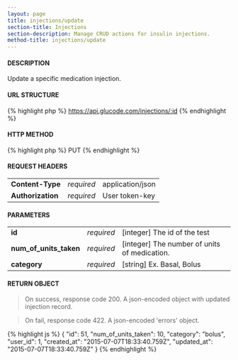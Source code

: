 ```yaml
---
layout: page
title: injections/update
section-title: Injections
section-description: Manage CRUD actions for insulin injections.
method-title: injections/update
---
```


#### DESCRIPTION
<p class="message">Update a specific medication injection.</p>

#### URL STRUCTURE
{% highlight php %}
https://api.glucode.com/injections/:id
{% endhighlight %}

#### HTTP METHOD
{% highlight php %}
PUT
{% endhighlight %}

#### REQUEST HEADERS
<table>
  <tbody>
    <tr>
      <td><strong>Content-Type</strong></td>
      <td><em>required</em></td>
      <td>application/json</td>
    </tr>
    <tr>
      <td><strong>Authorization</strong></td>
      <td><em>required</em></td>
      <td>User token-key</td>
    </tr>
  </tbody>
</table>

#### PARAMETERS
<table>
  <tbody>
    <tr>
      <td><strong>id</strong></td>
      <td><em>required</em></td>
      <td>[integer] The id of the test</td>
    </tr>
    <tr>
      <td><strong>num_of_units_taken</strong></td>
      <td><em>required</em></td>
      <td>[integer] The number of units of medication.</td>
    </tr>
    <tr>
      <td><strong>category</strong></td>
      <td><em>required</em></td>
      <td>[string] Ex. Basal, Bolus</td>
    </tr>
  </tbody>
</table>

#### RETURN OBJECT
>On success, response code 200. A json-encoded object with updated injection record.

>On fail, response code 422. A json-encoded 'errors' object.

{% highlight js %}
{
    "id": 51,
    "num_of_units_taken": 10,
    "category": "bolus",
    "user_id": 1,
    "created_at": "2015-07-07T18:33:40.759Z",
    "updated_at": "2015-07-07T18:33:40.759Z"
}
{% endhighlight %}
